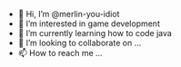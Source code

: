 - 👋 Hi, I’m @merlin-you-idiot
- 👀 I’m interested in game development 
- 🌱 I’m currently learning how to code java
- 💞️ I’m looking to collaborate on ...
- 📫 How to reach me ...

<!---
merlin-you-idiot/merlin-you-idiot is a ✨ special ✨ repository because its `README.md` (this file) appears on your GitHub profile.
You can click the Preview link to take a look at your changes.
--->
